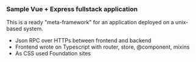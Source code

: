 
### Sample Vue + Express fullstack application

This is a ready "meta-framework" for an application deployed
on a unix-based system.

* Json RPC over HTTPs between frontend and backend
* Frontend wrote on Typescript with router, store, @component, mixins
* As CSS used Foundation sites








